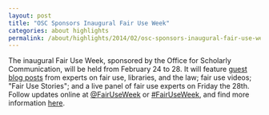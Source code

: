 ```yaml
---
layout: post
title: "OSC Sponsors Inaugural Fair Use Week"
categories: about highlights
permalink: /about/highlights/2014/02/osc-sponsors-inaugural-fair-use-week/index.html
---
```

<p>The inaugural Fair Use Week, sponsored by the Office for Scholarly Communication, will be held from February 24 to 28. It will feature <a href="http://blogs.law.harvard.edu/copyrightosc/">guest blog posts</a> from experts on fair use, libraries, and the law; fair use videos; "Fair Use Stories"; and a live panel of fair use experts on Friday the 28th. Follow updates online at <a href="https://twitter.com/FairUseWeek">@FairUseWeek</a> or <a href="https://twitter.com/search?q=%23FairUseWeek&amp;src=hash">#FairUseWeek</a>, and find more information <a href="http://blogs.law.harvard.edu/copyrightosc/">here</a>.</p>